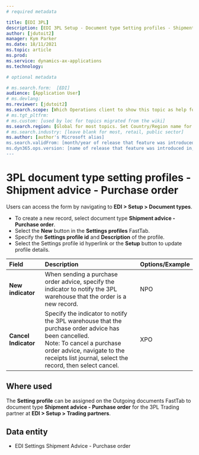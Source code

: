 ```yaml
---
# required metadata

title: [EDI 3PL]
description: [EDI 3PL Setup - Document type Setting profiles - Shipment advice - Purchase order]
author: [jdutoit2]
manager: Kym Parker
ms.date: 18/11/2021
ms.topic: article
ms.prod: 
ms.service: dynamics-ax-applications
ms.technology: 

# optional metadata

# ms.search.form:  [EDI]
audience: [Application User]
# ms.devlang: 
ms.reviewer: [jdutoit2]
ms.search.scope: [Which Operations client to show this topic as help for, to be set by content strategist, see list here: https://microsoft.sharepoint.com/teams/DynDoc/_layouts/15/WopiFrame.aspx?sourcedoc={23419e1c-eb64-42e9-aa9b-79875b428718}&action=edit&wd=target%28Core%20Dynamics%20AX%20CP%20requirements%2Eone%7C4CC185C0%2DEFAA%2D42CD%2D94B9%2D8F2A45E7F61A%2FVersions%20list%20for%20docs%20topics%7CC14BE630%2D5151%2D49D6%2D8305%2D554B5084593C%2F%29]
# ms.tgt_pltfrm: 
# ms.custom: [used by loc for topics migrated from the wiki]
ms.search.region: [Global for most topics. Set Country/Region name for localizations]
# ms.search.industry: [leave blank for most, retail, public sector]
ms.author: [author's Microsoft alias]
ms.search.validFrom: [month/year of release that feature was introduced in, in format yyyy-mm-dd]
ms.dyn365.ops.version: [name of release that feature was introduced in, see list here: https://microsoft.sharepoint.com/teams/DynDoc/_layouts/15/WopiFrame.aspx?sourcedoc={23419e1c-eb64-42e9-aa9b-79875b428718}&action=edit&wd=target%28Core%20Dynamics%20AX%20CP%20requirements%2Eone%7C4CC185C0%2DEFAA%2D42CD%2D94B9%2D8F2A45E7F61A%2FVersions%20list%20for%20docs%20topics%7CC14BE630%2D5151%2D49D6%2D8305%2D554B5084593C%2F%29]
---
```


# 3PL document type setting profiles - Shipment advice - Purchase order

Users can access the form by navigating to **EDI > Setup > Document types**.

- To create a new record, select document type **Shipment advice - Purchase order**.
- Select the **New** button in the **Settings profiles** FastTab.
- Specify the **Settings profile id** and **Description** of the profile.
- Select the Settings profile id hyperlink or the **Setup** button to update profile details.

**Field**             |	**Description**	                          | **Options/Example**
:-------              |:-------                                   |:----------
**New indicator**     |	When sending a purchase order advice, specify the indicator to notify the 3PL warehouse that the order is a new record.	| NPO
**Cancel Indicator**  |	Specify the indicator to notify the 3PL warehouse that the purchase order advice has been cancelled. <br> Note: To cancel a purchase order advice, navigate to the receipts list journal, select the record, then select cancel.	| XPO

## Where used
The **Setting profile** can be assigned on the Outgoing documents FastTab to document type **Shipment advice - Purchase order** for the 3PL Trading partner at **EDI > Setup > Trading partners**.

## Data entity
- EDI Settings Shipment Advice - Purchase order
